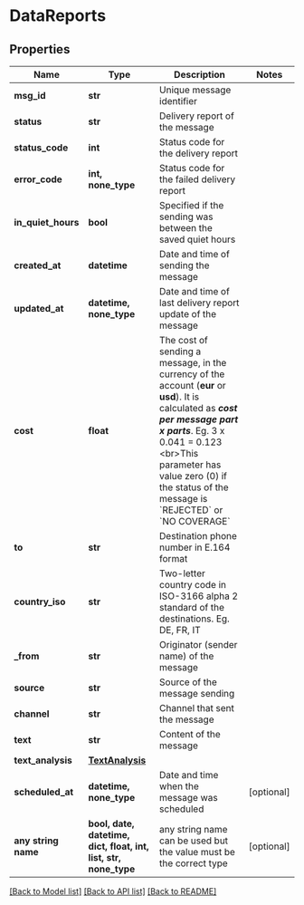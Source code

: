 # DataReports


## Properties
Name | Type | Description | Notes
------------ | ------------- | ------------- | -------------
**msg_id** | **str** | Unique message identifier | 
**status** | **str** | Delivery report of the message  | 
**status_code** | **int** | Status code for the delivery report  | 
**error_code** | **int, none_type** | Status code for the failed delivery report  | 
**in_quiet_hours** | **bool** | Specified if the sending was between the saved quiet hours  | 
**created_at** | **datetime** | Date and time of sending the message | 
**updated_at** | **datetime, none_type** | Date and time of last delivery report update of the message | 
**cost** | **float** | The cost of sending a message, in the currency of the account (**eur** or **usd**). It is calculated as ***cost per message part x parts***. Eg. 3 x 0.041 &#x3D; 0.123  &lt;br&gt;This parameter has value zero (0) if the status of the message is &#x60;REJECTED&#x60; or &#x60;NO COVERAGE&#x60;  | 
**to** | **str** | Destination phone number in E.164 format  | 
**country_iso** | **str** | Two-letter country code in ISO-3166 alpha 2 standard of the destinations. Eg. DE, FR, IT | 
**_from** | **str** | Originator (sender name) of the message  | 
**source** | **str** | Source of the message sending | 
**channel** | **str** | Channel that sent the message | 
**text** | **str** | Content of the message | 
**text_analysis** | [**TextAnalysis**](TextAnalysis.md) |  | 
**scheduled_at** | **datetime, none_type** | Date and time when the message was scheduled | [optional] 
**any string name** | **bool, date, datetime, dict, float, int, list, str, none_type** | any string name can be used but the value must be the correct type | [optional]

[[Back to Model list]](../../README.md#models) [[Back to API list]](../../README.md#available-methods) [[Back to README]](../../README.md)


